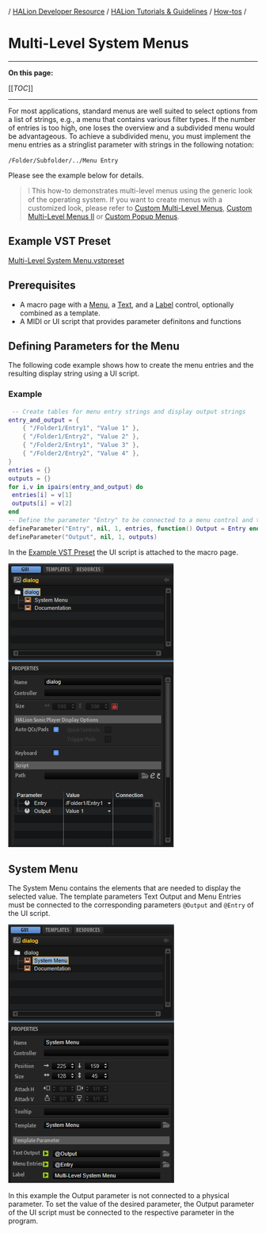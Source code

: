 / [HALion Developer Resource](../../HALion-Developer-Resource.md) / [HALion Tutorials & Guidelines](./HALion-Tutorials-Guidelines.md) / [How-tos](./How-tos.md) /

# Multi-Level System Menus

---

**On this page:**

[[_TOC_]]

---

For most applications, standard menus are well suited to select options from a list of strings, e.g., a menu that contains various filter types. If the number of entries is too high, one loses the overview and a subdivided menu would be advantageous. To achieve a subdivided menu, you must implement the menu entries as a stringlist parameter with strings in the following notation:

``/Folder/Subfolder/../Menu Entry``

Please see the example below for details.

>&#10069; This how-to demonstrates multi-level menus using the generic look of the operating system. If you want to create menus with a customized look, please refer to [Custom Multi-Level Menus](./Custom-Multi-Level-Menus.md), [Custom Multi-Level Menus II](./Custom-Multi-Level-Menus-II.md) or [Custom Popup Menus](./Custom-Popup-Menus.md).

## Example VST Preset

[Multi-Level System Menu.vstpreset](../vstpresets/Multi-Level%20System%20Menu.vstpreset)

## Prerequisites

* A macro page with a [Menu](../../HALion-Macro-Page/pages/Menu.md), a [Text](../../HALion-Macro-Page/pages/Text.md), and a [Label](../../HALion-Macro-Page/pages/Label.md) control, optionally combined as a template.
* A MIDI or UI script that provides parameter definitons and functions

## Defining Parameters for the Menu

The following code example shows how to create the menu entries and the resulting display string using a UI script.

### Example

```lua
 -- Create tables for menu entry strings and display output strings
entry_and_output = {
    { "/Folder1/Entry1", "Value 1" },
    { "/Folder1/Entry2", "Value 2" },
    { "/Folder2/Entry1", "Value 3" },
    { "/Folder2/Entry2", "Value 4" },
}
entries = {}
outputs = {}
for i,v in ipairs(entry_and_output) do
 entries[i] = v[1]
 outputs[i] = v[2]
end
-- Define the parameter "Entry" to be connected to a menu control and the parameter "Output" to display the selected menu entry
defineParameter("Entry", nil, 1, entries, function() Output = Entry end)
defineParameter("Output", nil, 1, outputs)
```

In the [Example VST Preset](#example-vst-preset) the UI script is attached to the macro page.

![Multi Level System Menu UI Script](../images/Multi-Level-System-Menu-UI-Script.png)

## System Menu

The System Menu contains the elements that are needed to display the selected value. The template parameters Text Output and Menu Entries must be connected to the corresponding parameters ``@Output`` and ``@Entry`` of the UI script.

![Multi Level System Menu Template](../images/Multi-Level-System-Menu-Template.png)

In this example the Output parameter is not connected to a physical parameter. To set the value of the desired parameter, the Output parameter of the UI script must be connected to the respective parameter in the program.
